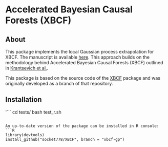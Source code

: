 # Accelerated Bayesian Causal Forests (XBCF)

## About

This package implements the local Gaussian process extrapolation for XBCF. The manuscript is available [here](https://arxiv.org/abs/2204.10963). This approach builds on the methodology behind Accelerated Bayesian Causal Forests (XBCF) outlined in [Krantsevich et al.](https://math.la.asu.edu/~prhahn/XBCF.pdf).

This package is based on the source code of the [XBCF](https://github.com/socket778/XBCF) package and was originally developed as a branch of that repository.


## Installation

'```
cd tests/
bash test_r.sh
```

An up-to-date version of the package can be installed in R console:
```R
library(devtools)
install_github("socket778/XBCF", branch = "xbcf-gp")
```

